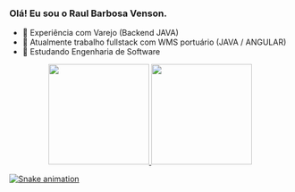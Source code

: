 ### Olá! Eu sou o Raul Barbosa Venson.


- 🔭 Experiência com Varejo (Backend JAVA)
- 🔭 Atualmente trabalho fullstack com WMS portuário (JAVA / ANGULAR)
- 🌱 Estudando Engenharia de Software

<div align="center">
  <a href="https://github.com/raulvenson">
  <img height="180em" src="https://github-readme-stats.vercel.app/api?username=raulvenson&show_icons=true&theme=highcontrast&include_all_commits=true&count_private=true"/>
  <img height="180em" src="https://github-readme-stats.vercel.app/api/top-langs/?username=raulvenson&layout=compact&langs_count=7&theme=highcontrast"/>
</div>

  ![Snake animation](https://github.com/raulvenson/raulvenson/blob/output/github-contribution-grid-snake.svg)
